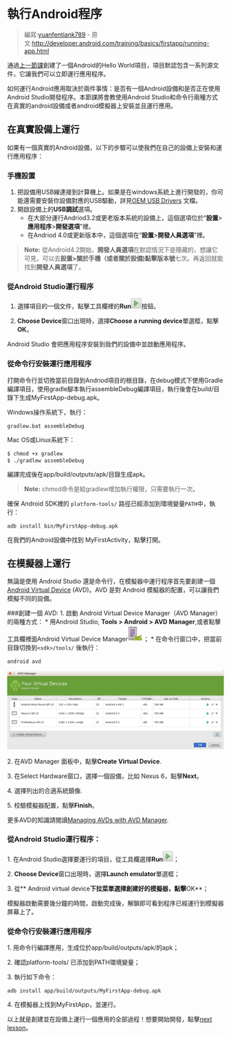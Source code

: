 # 執行Android程序

> 編寫:[yuanfentiank789](https://github.com/yuanfentiank789) - 原文:<http://developer.android.com/training/basics/firstapp/running-app.html>

通過[上一節課](creating-project.html)創建了一個Android的Hello World項目，項目默認包含一系列源文件，它讓我們可以立即運行應用程序。

如何運行Android應用取決於兩件事情：是否有一個Android設備和是否正在使用Android Studio開發程序。本節課將會教使用Android Studio和命令行兩種方式在真實的android設備或者android模擬器上安裝並且運行應用。

## 在真實設備上運行

如果有一個真實的Android設備，以下的步驟可以使我們在自己的設備上安裝和運行應用程序：

### 手機設置

1. 把設備用USB線連接到計算機上。如果是在windows系統上進行開發的，你可能還需要安裝你設備對應的USB驅動，詳見[OEM USB Drivers](http://developer.android.com/tools/extras/oem-usb.html) 文檔。
2. 開啟設備上的**USB調試**選項。
    * 在大部分運行Andriod3.2或更老版本系統的設備上，這個選項位於“**設置**>**應用程序**>**開發選項**”裡。
    * 在Andriod 4.0或更新版本中，這個選項在“**設置**>**開發人員選項**”裡。

> **Note:** 從Android4.2開始，**開發人員選項**在默認情況下是隱藏的，想讓它可見，可以去**設置>關於手機（或者關於設備)**點擊**版本號**七次。再返回就能找到**開發人員選項**了。

### 從Android Studio運行程序

1. 選擇項目的一個文件，點擊工具欄裡的**Run**![as-run](as-run.png)按鈕。

2. **Choose Device**窗口出現時，選擇**Choose a running device**單選框，點擊**OK**。

Android Studio 會把應用程序安裝到我們的設備中並啟動應用程序。

### 從命令行安裝運行應用程序

打開命令行並切換當前目錄到Andriod項目的根目錄，在debug模式下使用Gradle編譯項目，使用gradle腳本執行assembleDebug編譯項目，執行後會在build/目錄下生成MyFirstApp-debug.apk。

Windows操作系統下，執行：

```
gradlew.bat assembleDebug
```

Mac OS或Linux系統下：

```
$ chmod +x gradlew
$ ./gradlew assembleDebug
```

編譯完成後在app/build/outputs/apk/目錄生成apk。

> **Note:** chmod命令是給gradlew增加執行權限，只需要執行一次。

確保 Android SDK裡的 `platform-tools/` 路徑已經添加到環境變量`PATH`中，執行：

```
adb install bin/MyFirstApp-debug.apk
```

在我們的Android設備中找到 MyFirstActivity，點擊打開。

## 在模擬器上運行

無論是使用 Android Studio 還是命令行，在模擬器中運行程序首先要創建一個 [Android Virtual Device](http://developer.android.com/tools/devices/index.html) (AVD)。AVD 是對 Android 模擬器的配置，可以讓我們模擬不同的設備。

###創建一個 AVD:
1\. 啟動 Android Virtual Device Manager（AVD Manager）的兩種方式：
    * 用Android Studio, **Tools > Android > AVD Manager**,或者點擊工具欄裡面Android Virtual Device Manager![image](avd-manager-studio.png)；
    * 在命令行窗口中，把當前目錄切換到`<sdk>/tools/` 後執行：
```
android avd
```
![avds-config](studio-avdmgr-firstscreen.png)

2\. 在AVD Manager 面板中，點擊**Create Virtual Device**.

3\. 在Select Hardware窗口，選擇一個設備，比如 Nexus 6，點擊**Next**。

4\. 選擇列出的合適系統鏡像.

5\. 校驗模擬器配置，點擊**Finish**。

更多AVD的知識請閱讀[Managing AVDs with AVD Manager](http://developer.android.com/tools/devices/managing-avds.html).

### 從Android Studio運行程序：

1\. 在Android Studio選擇要運行的項目，從工具欄選擇**Run**![image](as-run.png)；

2\. **Choose Device**窗口出現時，選擇**Launch emulator**單選框；

3\. 從** Android virtual device**下拉菜單選擇創建好的模擬器，點擊**OK**；

模擬器啟動需要幾分鐘的時間，啟動完成後，解鎖即可看到程序已經運行到模擬器屏幕上了。

### 從命令行安裝運行應用程序

1\. 用命令行編譯應用，生成位於app/build/outputs/apk/的apk；

2\. 確認platform-tools/ 已添加到PATH環境變量；

3\. 執行如下命令：

```
adb install app/build/outputs/MyFirstApp-debug.apk
```
4\. 在模擬器上找到MyFirstApp，並運行。

以上就是創建並在設備上運行一個應用的全部過程！想要開始開發，點擊[next lesson](building-ui.html)。
